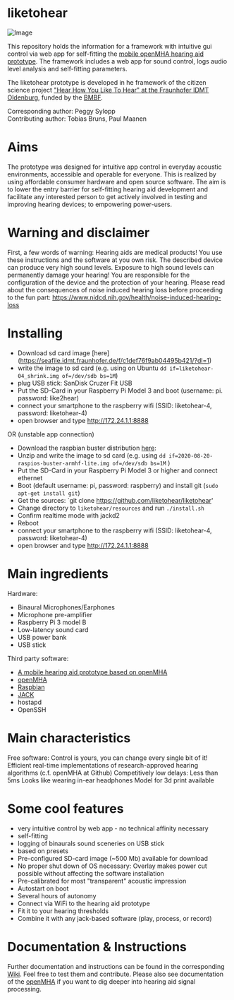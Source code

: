 
# liketohear

![Image](https://user-images.githubusercontent.com/10296132/103158804-75c4ee80-47c2-11eb-974d-b154d96e24b3.jpg)

This repository holds the information for a framework with intuitive gui control via web app for self-fitting the [mobile openMHA hearing aid prototype](https://github.com/m-r-s/hearingaid-prototype). The framework includes a web app for sound control, logs audio level analysis and self-fitting parameters. 

The liketohear prototype is developed in he framework of the citizen science project ["Hear How You Like To Hear"  at the Fraunhofer IDMT Oldenburg](https://www.idmt.fraunhofer.de/de/institute/projects-products/projects/liketohear.html), funded by the [BMBF](https://www.bmbf.de/). 

Corresponding author: Peggy Sylopp  
Contributing author: Tobias Bruns, Paul Maanen

# Aims
The prototype was designed for intuitive app control in everyday acoustic environments, accessible and operable for everyone.
This is realized by using affordable consumer hardware and open source software. The aim is to lower the entry barrier for self-fitting hearing aid development and facilitate any interested person to get actively involved in testing and improving hearing devices; to empowering power-users. 

# Warning and disclaimer
First, a few words of warning:
Hearing aids are medical products! You use these instructions and the software at you own risk. The described device can produce very high sound levels. Exposure to high sound levels can permanently damage your hearing! You are responsible for the configuration of the device and the protection of your hearing.
Please read about the consequences of noise induced hearing loss before proceeding to the fun part: https://www.nidcd.nih.gov/health/noise-induced-hearing-loss

# Installing
* Download sd card image [here] (https://seafile.idmt.fraunhofer.de/f/c1def76f9ab04495b421/?dl=1)
* write the image to sd card (e.g. using on Ubuntu `dd if=liketohear-04_shrink.img of=/dev/sdb bs=1M`)
* plug USB stick: SanDisk Cruzer Fit USB
* Put the SD-Card in your Raspberry Pi Model 3 and boot (username: pi. password: like2hear)
* connect your smartphone to the raspberry wifi (SSID: liketohear-4, password: liketohear-4)
* open browser and type http://172.24.1.1:8888

OR (unstable app connection)

* Download the raspbian buster distribution [here](https://downloads.raspberrypi.org/raspios_lite_armhf/images/raspios_lite_armhf-2020-08-24/2020-08-20-raspios-buster-armhf-lite.zip):
* Unzip and write the image to sd card (e.g. using `dd if=2020-08-20-raspios-buster-armhf-lite.img of=/dev/sdb bs=1M` )
* Put the SD-Card in your Raspberry Pi Model 3 or higher and connect ethernet 
* Boot (default username: pi, password: raspberry) and install git (`sudo apt-get install git`)
* Get the sources:  `git clone https://github.com/liketohear/liketohear'
* Change directory to `liketohear/resources` and run `./install.sh`
* Confirm realtime mode with jackd2
* Reboot
* connect your smartphone to the raspberry wifi (SSID: liketohear-4, password: liketohear-4)
* open browser and type http://172.24.1.1:8888

# Main ingredients
Hardware:

* Binaural Microphones/Earphones
* Microphone pre-amplifier
* Raspberry Pi 3 model B
* Low-latency sound card
* USB power bank
* USB stick

Third party software:
 * [A mobile hearing aid prototype based on openMHA](https://github.com/m-r-s/hearingaid-prototype)
 * [openMHA](https://github.com/HoerTech-gGmbH/openMHA/)
 * [Raspbian](https://www.raspbian.org/)
 * [JACK](https://github.com/jackaudio)
 * hostapd
 * OpenSSH

# Main characteristics
Free software: Control is yours, you can change every single bit of it!
Efficient real-time implementations of research-approved hearing algorithms (c.f. openMHA at Github)
Competitively low delays: Less than 5ms
Looks like wearing in-ear headphones
Model for 3d print available

# Some cool features
  * very intuitive control by web app - no technical affinity necessary
  * self-fitting
  * logging of binaurals sound sceneries on USB stick
  * based on presets
  * Pre-configured SD-card image (~500 Mb) available for download
  * No proper shut down of OS necessary: Overlay makes power cut possible without affecting the software installation
  * Pre-calibrated for most "transparent" acoustic impression
  * Autostart on boot
  * Several hours of autonomy
  * Connect via WiFi to the hearing aid prototype
  * Fit it to your hearing thresholds
  * Combine it with any jack-based software (play, process, or record) 

# Documentation & Instructions
Further documentation and instructions can be found in the corresponding [Wiki](https://github.com/liketohear/liketohear/wiki). Feel free to test them and contribute. 
Please also see documentation of the [openMHA](http://www.openmha.org/documentation/) if you want to dig deeper into hearing aid signal processing.

